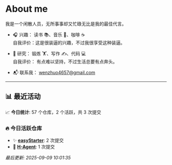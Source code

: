 # About me

我是一个闲散人员，无所事事却又忙碌无比是我的最佳代言。

- 🎧 兴趣： 读书 📚、音乐 🎵、咖啡 ☕  
  自我评价：这是很装逼的兴趣，不过我很享受这种装逼。  

- 🧪 研究： 锻炼 🏋️、写作 ✍️、代码 💻  
  自我评价： 有点难以坚持，不过生活总要有点奔头。  

- 📬 联系我： wenzhuo4657@gmail.com  

---

## 📊 最近活动

📈 **今日统计**: 57 个仓库，2 个活跃，共 3 次提交

### 🔥 今日活跃仓库

- ✨ **[easyStarter](https://github.com/wenzhuo4657/easyStarter)**: 2 次提交
- 📝 **[H-Agent](https://github.com/wenzhuo4657/H-Agent)**: 1 次提交


*最后更新: 2025-09-09 10:01:35*

